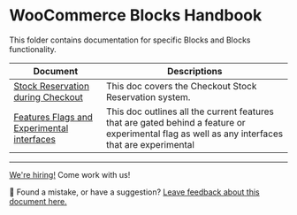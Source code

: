 # WooCommerce Blocks Handbook

This folder contains documentation for specific Blocks and Blocks functionality.

| Document                                                  | Descriptions                                            |
| --------------------------------------------------------- | ------------------------------------------------------ |
| [Stock Reservation during Checkout](stock-reservation.md) | This doc covers the Checkout Stock Reservation system. |
| [Features Flags and Experimental interfaces](./feature-flags-and-experimental-interfaces.md) | This doc outlines all the current features that are gated behind a feature or experimental flag as well as any interfaces that are experimental |

<!-- FEEDBACK -->
---

[We're hiring!](https://woocommerce.com/careers/) Come work with us!

🐞 Found a mistake, or have a suggestion? [Leave feedback about this document here.](https://github.com/woocommerce/woocommerce-gutenberg-products-block/issues/new?assignees=&labels=type%3A+documentation&template=--doc-feedback.md&title=Feedback%20on%20./docs/blocks/README.md)
<!-- /FEEDBACK -->

